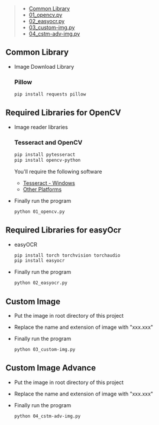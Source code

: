 > - [Common Library](#common-library)
> - [01_opencv.py](#Required-Libraries-for-OpenCV)
> - [02_easyocr.py](#Required-Libraries-for-easyocr)
> - [03_custom-img.py](#custom-image)
> - [04_cstm-adv-img.py](#custom-image-advance)

## Common Library

- Image Download Library

  ### Pillow

  ```bash
  pip install requests pillow
  ```

## Required Libraries for OpenCV

- Image reader libraries

  ### Tesseract and OpenCV

  ```bash
  pip install pytesseract
  pip install opencv-python
  ```

  You'll require the following software

  - [Tesseract - Windows](https://github.com/UB-Mannheim/tesseract/wiki)
  - [Other Platforms](https://tesseract-ocr.github.io/tessdoc/Installation.html)

- Finally run the program

  ```bash
  python 01_opencv.py
  ```

## Required Libraries for easyOcr

- easyOCR

  ```bash
  pip install torch torchvision torchaudio
  pip install easyocr
  ```

- Finally run the program

  ```bash
  python 02_easyocr.py
  ```

## Custom Image

- Put the image in root directory of this project
- Replace the name and extension of image with "xxx.xxx"
- Finally run the program

  ```bash
  python 03_custom-img.py
  ```

## Custom Image Advance

- Put the image in root directory of this project
- Replace the name and extension of image with "xxx.xxx"
- Finally run the program

  ```bash
  python 04_cstm-adv-img.py
  ```
